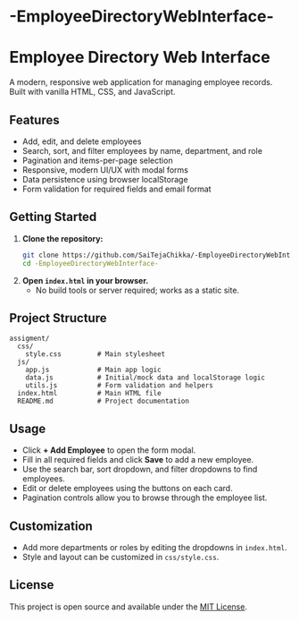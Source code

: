 ﻿# -EmployeeDirectoryWebInterface-
 # Employee Directory Web Interface

A modern, responsive web application for managing employee records. Built with vanilla HTML, CSS, and JavaScript.

## Features
- Add, edit, and delete employees
- Search, sort, and filter employees by name, department, and role
- Pagination and items-per-page selection
- Responsive, modern UI/UX with modal forms
- Data persistence using browser localStorage
- Form validation for required fields and email format

## Getting Started

1. **Clone the repository:**
   ```sh
   git clone https://github.com/SaiTejaChikka/-EmployeeDirectoryWebInterface-.git
   cd -EmployeeDirectoryWebInterface-
   ```
2. **Open `index.html` in your browser.**
   - No build tools or server required; works as a static site.

## Project Structure
```
assigment/
  css/
    style.css         # Main stylesheet
  js/
    app.js            # Main app logic
    data.js           # Initial/mock data and localStorage logic
    utils.js          # Form validation and helpers
  index.html          # Main HTML file
  README.md           # Project documentation
```

## Usage
- Click **+ Add Employee** to open the form modal.
- Fill in all required fields and click **Save** to add a new employee.
- Use the search bar, sort dropdown, and filter dropdowns to find employees.
- Edit or delete employees using the buttons on each card.
- Pagination controls allow you to browse through the employee list.

## Customization
- Add more departments or roles by editing the dropdowns in `index.html`.
- Style and layout can be customized in `css/style.css`.

## License
This project is open source and available under the [MIT License](LICENSE).

